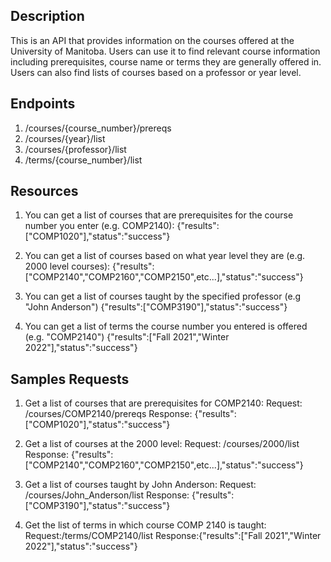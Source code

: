## Description
This is an API that provides information on the courses offered at the University of Manitoba. Users can use it to find relevant course information including prerequisites, course name or terms they are generally offered in. Users can also find lists of courses based on a professor or year level.


## Endpoints
1. /courses/{course_number}/prereqs
2. /courses/{year}/list
3. /courses/{professor}/list
4. /terms/{course_number}/list

## Resources
1. You can get a list of courses that are prerequisites for the course number you enter (e.g. COMP2140):
{"results":["COMP1020"],"status":"success"}

2. You can get a list of courses based on what year level they are (e.g. 2000 level courses):
{"results":["COMP2140","COMP2160","COMP2150",etc...],"status":"success"}

3. You can get a list of courses taught by the specified professor (e.g "John Anderson")
{"results":["COMP3190"],"status":"success"}

4. You can get a list of terms the course number you entered is offered (e.g. "COMP2140")
{"results":["Fall 2021","Winter 2022"],"status":"success"}

## Samples Requests
1. Get a list of courses that are prerequisites for COMP2140:
Request: /courses/COMP2140/prereqs
Response: {"results":["COMP1020"],"status":"success"}

2. Get a list of courses at the 2000 level:
Request: /courses/2000/list
Response: {"results":["COMP2140","COMP2160","COMP2150",etc...],"status":"success"}

3. Get a list of courses taught by John Anderson:
Request: /courses/John_Anderson/list
Response: {"results":["COMP3190"],"status":"success"}

4. Get the list of terms in which course COMP 2140 is taught:
Request:/terms/COMP2140/list
Response:{"results":["Fall 2021","Winter 2022"],"status":"success"}
